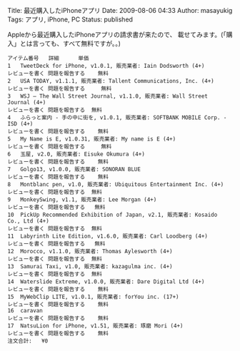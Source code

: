 Title: 最近購入したiPhoneアプリ
Date: 2009-08-06 04:33
Author: masayukig
Tags: アプリ, iPhone, PC
Status: published

Appleから最近購入したiPhoneアプリの請求書が来たので、
載せてみます。(「購入」とは言っても、すべて無料ですが。。)

    アイテム番号   詳細      単価
    1   TweetDeck for iPhone, v1.0.1, 販売業者: Iain Dodsworth (4+)
    レビューを書く 問題を報告する    無料
    2   USA TODAY, v1.1.1, 販売業者: Tallent Communications, Inc. (4+)
    レビューを書く 問題を報告する     無料
    3   WSJ – The Wall Street Journal, v1.1.0, 販売業者: Wall Street Journal (4+)
    レビューを書く 問題を報告する  無料
    4   ふらっと案内 - 手の中に街を, v1.0.1, 販売業者: SOFTBANK MOBILE Corp. - ISD (4+)
    レビューを書く 問題を報告する    無料
    5   My Name is E, v1.0.31, 販売業者: My name is E (4+)
    レビューを書く 問題を報告する     無料
    6   玉屋, v2.0, 販売業者: Eisuke Okumura (4+)
    レビューを書く 問題を報告する    無料
    7   Golgo13, v1.0.0, 販売業者: SONORAN BLUE
    レビューを書く 問題を報告する    無料
    8   Montblanc pen, v1.0, 販売業者: Ubiquitous Entertainment Inc. (4+)
    レビューを書く 問題を報告する  無料
    9   MonkeySwing, v1.1, 販売業者: Lee Morgan (4+)
    レビューを書く 問題を報告する   無料
    10  PickUp Recommended Exhibition of Japan, v2.1, 販売業者: Kosaido Co., Ltd (4+)
    レビューを書く 問題を報告する  無料
    11  Labyrinth Lite Edition, v1.6.0, 販売業者: Carl Loodberg (4+)
    レビューを書く 問題を報告する   無料
    12  Morocco, v1.1.0, 販売業者: Thomas Aylesworth (4+)
    レビューを書く 問題を報告する  無料
    13  Samurai Taxi, v1.0, 販売業者: kazagulma inc. (4+)
    レビューを書く 問題を報告する  無料
    14  Waterslide Extreme, v1.0.0, 販売業者: Dare Digital Ltd (4+)
    レビューを書く 問題を報告する    無料
    15  MyWebClip LITE, v1.0.1, 販売業者: forYou inc. (17+)
    レビューを書く 問題を報告する    無料
    16  caravan
    レビューを書く 問題を報告する    無料
    17  NatsuLion for iPhone, v1.51, 販売業者: 琢磨 Mori (4+)
    レビューを書く 問題を報告する    無料
    注文合計:   ¥0
